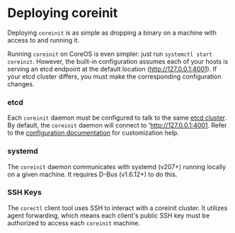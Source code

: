 # Deploying coreinit

Deploying `coreinit` is as simple as dropping a binary on a machine with access to and running it. 

Running `coreinit` on CoreOS is even simpler: just run `systemctl start coreinit`. However, the built-in configuration assumes each of your hosts is serving an etcd endpoint at the default location (http://127.0.0.1:4001). If your etcd cluster differs, you must make the corresponding configuration changes.

### etcd

Each `coreinit` daemon must be configured to talk to the same [etcd cluster][etcd]. By default, the `coreinit` daemon will connect to 'http://127.0.0.1:4001. Refer to the [configuration documentation][config] for customization help.

[etcd]: https://coreos.com/docs/cluster-management/setup/getting-started-with-etcd
[config]: configuration.md

### systemd

The `coreinit` daemon communicates with systemd (v207+) running locally on a given machine. It requires D-Bus (v1.6.12+) to do this.

### SSH Keys

The `corectl` client tool uses SSH to interact with a coreinit cluster. It utilizes agent forwarding, which means each client's public SSH key must be authorized to access each `coreinit` machine.